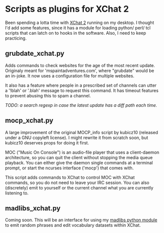 Scripts as plugins for XChat 2
==============================

Been spending a lotta time with [XChat 2](http://xchat.org/) running on
my desktop.  I thought I'd add some features, since it has a module
for loading python/ perl/ tcl scripts that can latch on to hooks in
the software.   Also, I need to keep practicing.

grubdate\_xchat.py
---------------------
Adds commands to check websites for the age of the most recent update.
Originaly meant for 'mspaintadventures.com', where "grubdate" would be
an in-joke.  It now uses a configuration file for multiple websites.

It also has a feature where people in a prescribed set of channels can
utter a '!blah' or '.blah' message to request this command.  It has
timeout features to prevent abusing this to spam a channel.

*TODO: a search regexp in case the latest update has a diff path each time.*

mocp\_xchat.py
--------------
A large improvement of the original MOCP\_info script by kubicz10 (released
under a GNU copyleft license).  I might rewrite it from scratch soon,
but kubicz10 deserves props for doing it first.

MOC ("Music On Console") is an audio-file player that uses a client-daemon
architecture, so you can quit the client without stopping the media queue
playback.  You can either give the daemon single commands at a terminal
prompt, or start the ncurses interface ('mocp') that comes with.

This script adds commands to XChat to control MOC with XChat commands, so
you do not need to leave your IRC session.  You can also (discretely) 
emit to yourself or the current channel what you are currently listening to.

madlibs\_xchat.py
-----------------
Coming soon.  This will be an interface for using my 
[madlibs python module](http://github.com/mozai/python-madlibs) 
to emit random phrases and edit vocabulary datasets within XChat.
